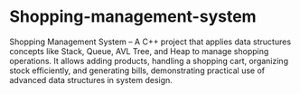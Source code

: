 # Shopping-management-system
Shopping Management System – A C++ project that applies data structures concepts like Stack, Queue, AVL Tree, and Heap to manage shopping operations. It allows adding products, handling a shopping cart, organizing stock efficiently, and generating bills, demonstrating practical use of advanced data structures in system design.
